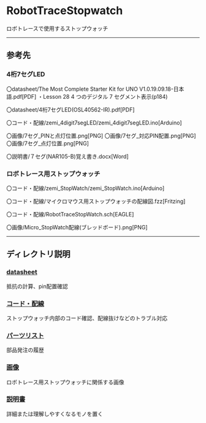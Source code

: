 # **RobotTraceStopwatch**
ロボトレースで使用するストップウォッチ

---

## 参考先

### 4桁7セグLED

〇datasheet/The Most Complete Starter Kit for UNO V1.0.19.09.18-日本語.pdf[PDF]
・Lesson 28 4 つのデジタル 7 セグメント表示(p184)

〇datasheet/4桁7セグLED(OSL40562-IR).pdf[PDF]

〇コード・配線/zemi_4digit7segLED/zemi_4digit7segLED.ino[Arduino]

〇画像/7セグ_PINと点灯位置.png[PNG]
〇画像/7セグ_対応PIN配置.png[PNG]
〇画像/7セグ_点灯位置.png[PNG]

〇説明書/７セグ(NAR105-B)覚え書き.docx[Word]

### ロボトレース用ストップウォッチ

〇コード・配線/zemi_StopWatch/zemi_StopWatch.ino[Arduino]

〇コード・配線/マイクロマウス用ストップウォッチの配線図.fzz[Fritzing]

〇コード・配線/RobotTraceStopWatch.sch[EAGLE]

〇画像/Micro_StopWatch配線(ブレッドボード).png[PNG]

---

## ディレクトリ説明

### [datasheet](https://github.com/ifkame/RobotTraceStopwatch/tree/main/datasheet)
抵抗の計算、pin配置確認

### [コード・配線](https://github.com/ifkame/RobotTraceStopwatch/tree/main/%E3%82%B3%E3%83%BC%E3%83%89%E3%83%BB%E9%85%8D%E7%B7%9A)
ストップウォッチ内部のコード確認、配線抜けなどのトラブル対応

### [パーツリスト](https://github.com/ifkame/RobotTraceStopwatch/tree/main/%E3%83%91%E3%83%BC%E3%83%84%E3%83%AA%E3%82%B9%E3%83%88)
部品発注の履歴

### [画像](https://github.com/ifkame/RobotTraceStopwatch/tree/main/%E7%94%BB%E5%83%8F)
ロボトレース用ストップウォッチに関係する画像

### [説明書](https://github.com/ifkame/RobotTraceStopwatch/tree/main/%E8%AA%AC%E6%98%8E%E6%9B%B8)
詳細または理解しやすくなるモノを置く
